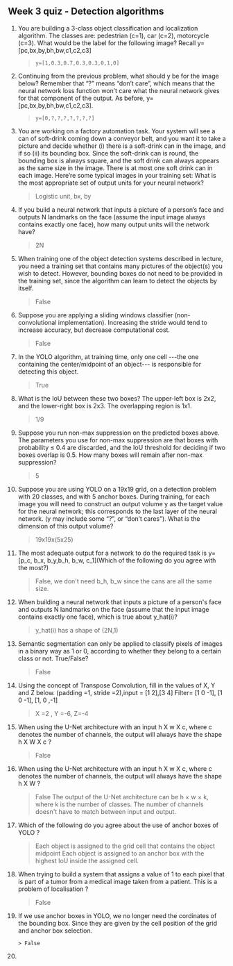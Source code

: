 ## Week 3 quiz - Detection algorithms

1. You are building a 3-class object classification and localization algorithm. The classes are: pedestrian (c=1), car (c=2), motorcycle (c=3). What would be the label for the following image? Recall y=[pc,bx,by,bh,bw,c1,c2,c3]

	> ```y=[1,0.3,0.7,0.3,0.3,0,1,0]```

2. Continuing from the previous problem, what should y be for the image below? Remember that “?” means “don’t care”, which means that the neural network loss function won’t care what the neural network gives for that component of the output. As before, y=[pc,bx,by,bh,bw,c1,c2,c3].

	> ```y=[0,?,?,?,?,?,?,?]```

3. You are working on a factory automation task. Your system will see a can of soft-drink coming down a conveyor belt, and you want it to take a picture and decide whether (i) there is a soft-drink can in the image, and if so (ii) its bounding box. Since the soft-drink can is round, the bounding box is always square, and the soft drink can always appears as the same size in the image. There is at most one soft drink can in each image. Here’re some typical images in your training set: What is the most appropriate set of output units for your neural network?

	>  Logistic unit, bx, by

4. If you build a neural network that inputs a picture of a person’s face and outputs N landmarks on the face (assume the input image always contains exactly one face), how many output units will the network have?

	> 2N

5. When training one of the object detection systems described in lecture, you need a training set that contains many pictures of the object(s) you wish to detect. However, bounding boxes do not need to be provided in the training set, since the algorithm can learn to detect the objects by itself.

	> False

6. Suppose you are applying a sliding windows classifier (non-convolutional implementation). Increasing the stride would tend to increase accuracy, but decrease computational cost.

	> False

7. In the YOLO algorithm, at training time, only one cell ---the one containing the center/midpoint of an object--- is responsible for detecting this object.

	> True

8. What is the IoU between these two boxes? The upper-left box is 2x2, and the lower-right box is 2x3. The overlapping region is 1x1.

	> 1/9

9. Suppose you run non-max suppression on the predicted boxes above. The parameters you use for non-max suppression are that boxes with probability ≤ 0.4 are discarded, and the IoU threshold for deciding if two boxes overlap is 0.5. How many boxes will remain after non-max suppression?

	> 5

10. Suppose you are using YOLO on a 19x19 grid, on a detection problem with 20 classes, and with 5 anchor boxes. During training, for each image you will need to construct an output volume y as the target value for the neural network; this corresponds to the last layer of the neural network. (y may include some “?”, or “don’t cares”). What is the dimension of this output volume?
	
	> 19x19x(5x25)

11. The most adequate output for a network to do the required task is y=[p_c, b_x, b_y,b_h, b_w, c_1](Which of the following do you agree with the most?)
    
	> False, we don't need b_h, b_w  since the cans are all the same size.
 
13. When building a neural network that inputs a picture of a person's face and outputs N landmarks on the face (assume that the input image contains exactly one face), which is true about y_hat(i)?
 
	> y_hat(i) has a shape of (2N,1)
 
14. Semantic segmentation can only be applied to classify pixels of images in a binary way as 1 or 0, according to whether they belong to a certain class or not. True/False?
    
 	> False
  
16. Using the concept of Transpose Convolution, fill in the values of X, Y and Z below. (padding =1, stride =2),input = [1 2],[3 4] Filter= [1 0 -1], [1 0 -1], [1, 0 ,-1]
    
 	> X =2 , Y =-6, Z=-4
  
18. When using the U-Net architecture with an input h X w X c,  where c denotes the number of channels, the output will always have the shape h X W X c ?
	> False

19. When using the U-Net architecture with an input h X w X c,  where c denotes the number of channels, the output will always have the shape h X W  ?
	> False
 	>  The output of the U-Net architecture can be h × w × k, where k is the number of classes. The number of channels doesn't have to match between input and output.

20. Which of the following do you agree about the use of anchor boxes of YOLO ?
    
 	> Each object is assigned to the grid cell that contains the object midpoint
 	> Each object is assigned to an anchor box with the highest IoU inside the assigned cell.

23. When trying to build a system that assigns a value of 1 to each pixel that is part of a tumor from a medical image taken from a patient. This is a problem of localisation ?
    
 	> False
  

26. If we use anchor boxes in YOLO, we no longer need the cordinates of the bounding box. Since they are given by the cell position of the grid and anchor box selection.

	 	> False

28. 





 
